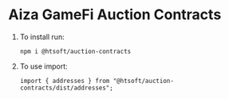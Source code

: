 # Aiza GameFi Auction Contracts
1. To install run:
    ```
    npm i @htsoft/auction-contracts
    ```
1. To use import:
    ```
    import { addresses } from "@htsoft/auction-contracts/dist/addresses";
    ```